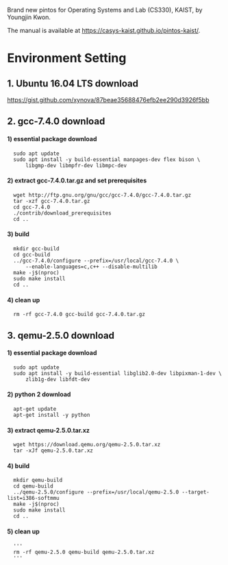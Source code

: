 Brand new pintos for Operating Systems and Lab (CS330), KAIST, by Youngjin Kwon.

The manual is available at https://casys-kaist.github.io/pintos-kaist/.

# Environment Setting
## 1. Ubuntu 16.04 LTS download
   https://gist.github.com/xynova/87beae35688476efb2ee290d3926f5bb
   
## 2. gcc-7.4.0 download
####   1) essential package download
      
      sudo apt update
      sudo apt install -y build-essential manpages-dev flex bison \
          libgmp-dev libmpfr-dev libmpc-dev
      

####   2) extract gcc-7.4.0.tar.gz and set prerequisites
      
      wget http://ftp.gnu.org/gnu/gcc/gcc-7.4.0/gcc-7.4.0.tar.gz
      tar -xzf gcc-7.4.0.tar.gz
      cd gcc-7.4.0
      ./contrib/download_prerequisites
      cd ..


####   3) build

      mkdir gcc-build
      cd gcc-build
      ../gcc-7.4.0/configure --prefix=/usr/local/gcc-7.4.0 \
          --enable-languages=c,c++ --disable-multilib
      make -j$(nproc)
      sudo make install
      cd ..

####   4) clean up

      rm -rf gcc-7.4.0 gcc-build gcc-7.4.0.tar.gz


## 3. qemu-2.5.0 download
####   1) essential package download

      sudo apt update
      sudo apt install -y build-essential libglib2.0-dev libpixman-1-dev \
          zlib1g-dev libfdt-dev

####   2) python 2 download

      apt-get update
      apt-get install -y python

      
####   3) extract qemu-2.5.0.tar.xz

      wget https://download.qemu.org/qemu-2.5.0.tar.xz
      tar -xJf qemu-2.5.0.tar.xz

      
####   4) build

      mkdir qemu-build
      cd qemu-build
      ../qemu-2.5.0/configure --prefix=/usr/local/qemu-2.5.0 --target-list=i386-softmmu
      make -j$(nproc)
      sudo make install
      cd ..

      
####   5) clean up
      '''
      rm -rf qemu-2.5.0 qemu-build qemu-2.5.0.tar.xz
      '''
      
